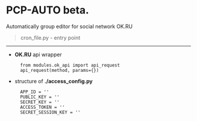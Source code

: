 # PCP-AUTO  beta.
Automatically group editor for social network OK.RU

> cron_file.py - entry point

----
- **OK.RU** api wrapper

	    from modules.ok_api import api_request
		api_request(method, params={})

- structure of **./access_config.py**

		APP_ID = ''
		PUBLIC_KEY = ''
		SECRET_KEY = ''
		ACCESS_TOKEN = ''
		SECRET_SESSION_KEY = ''
